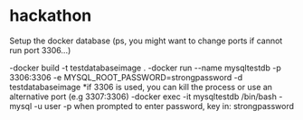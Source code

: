 # hackathon
Setup the docker database (ps, you might want to change ports if cannot run port 3306...)

-docker build -t testdatabaseimage .
-docker run --name mysqltestdb -p 3306:3306 -e MYSQL_ROOT_PASSWORD=strongpassword -d testdatabaseimage
*if 3306 is used, you can kill the process or use an alternative port (e.g 3307:3306)
-docker exec -it mysqltestdb /bin/bash
-mysql -u user -p
when prompted to enter password, key in: strongpassword
